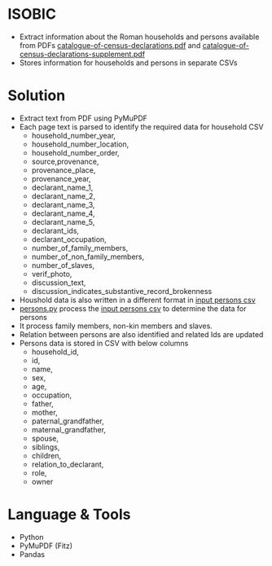 # ISOBIC
- Extract information about the Roman households and persons available from PDFs [catalogue-of-census-declarations.pdf](input_pdf/catalogue-of-census-declarations.pdf) and [catalogue-of-census-declarations-supplement.pdf](input_pdf/catalogue-of-census-declarations-supplement.pdf)
- Stores information for households and persons in separate CSVs

# Solution
- Extract text from PDF using PyMuPDF
- Each page text is parsed to identify the required data for household CSV
  - household_number_year,
  - household_number_location,
  - household_number_order,
  - source,provenance,
  - provenance_place,
  - provenance_year,
  - declarant_name_1,
  - declarant_name_2,
  - declarant_name_3,
  - declarant_name_4,
  - declarant_name_5,
  - declarant_ids,
  - declarant_occupation,
  - number_of_family_members,
  - number_of_non_family_members,
  - number_of_slaves,
  - verif_photo,
  - discussion_text,
  - discussion_indicates_substantive_record_brokenness
- Houshold data is also written in a different format in [input persons csv](input_csv\persons_input.csv)
- [persons.py](persons.py) process the [input persons csv](input_csv\persons_input.csv) to determine the data for persons
- It process family members, non-kin members and slaves. 
- Relation between persons are also identified and related Ids are updated
- Persons data is stored in CSV with below columns
  - household_id,
  - id,
  - name,
  - sex,
  - age,
  - occupation,
  - father,
  - mother,
  - paternal_grandfather,
  - maternal_grandfather,
  - spouse,
  - siblings,
  - children,
  - relation_to_declarant,
  - role,
  - owner

# Language & Tools
- Python
- PyMuPDF (Fitz)
- Pandas
